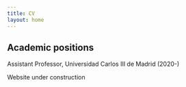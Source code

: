 ```yaml
---
title: CV
layout: home
---
```


## Academic positions

Assistant Professor, Universidad Carlos III de Madrid (2020-)

Website under construction

